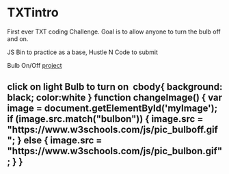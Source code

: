 # TXTintro
First ever TXT coding Challenge. Goal is to allow anyone to turn the bulb off and on. 

JS Bin to practice as a base, Hustle N Code to submit

Bulb On/Off [project](url)
<HTML>
    <!DOCTYPE html>
<html>
<body>
  <h2>
    click on light Bulb to turn on
  
<img>
     

             


</body>
</html>
</HTML>
<CSS>
   cbody{
  background: black;
  color:white
} 
</CSS>
<JavaScript>
    function changeImage() {
    var image = document.getElementById('myImage');
    if (image.src.match("bulbon")) {
        image.src = "https://www.w3schools.com/js/pic_bulboff.gif";
    } else {
        image.src = "https://www.w3schools.com/js/pic_bulbon.gif";
    }
}

</JavaScript>
